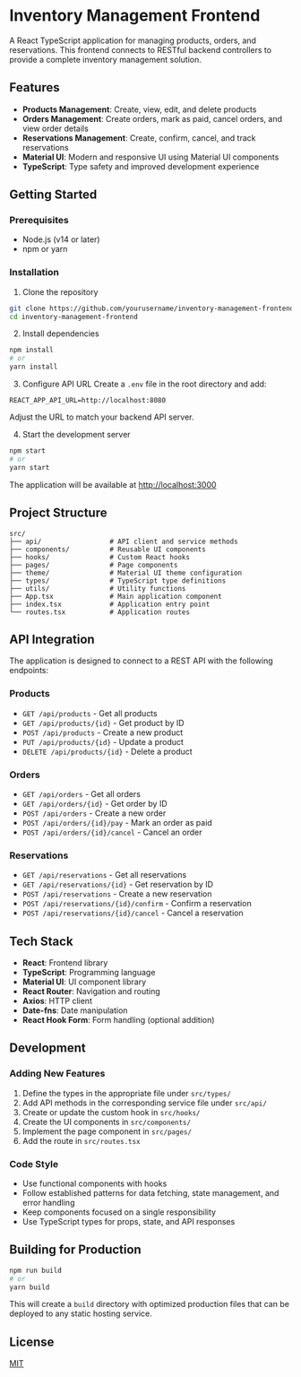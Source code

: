 # Inventory Management Frontend

A React TypeScript application for managing products, orders, and reservations. This frontend connects to RESTful backend controllers to provide a complete inventory management solution.

## Features

- **Products Management**: Create, view, edit, and delete products
- **Orders Management**: Create orders, mark as paid, cancel orders, and view order details
- **Reservations Management**: Create, confirm, cancel, and track reservations
- **Material UI**: Modern and responsive UI using Material UI components
- **TypeScript**: Type safety and improved development experience

## Getting Started

### Prerequisites

- Node.js (v14 or later)
- npm or yarn

### Installation

1. Clone the repository
```bash
git clone https://github.com/yourusername/inventory-management-frontend.git
cd inventory-management-frontend
```

2. Install dependencies
```bash
npm install
# or
yarn install
```

3. Configure API URL
   Create a `.env` file in the root directory and add:
```
REACT_APP_API_URL=http://localhost:8080
```
Adjust the URL to match your backend API server.

4. Start the development server
```bash
npm start
# or
yarn start
```

The application will be available at [http://localhost:3000](http://localhost:3000)

## Project Structure

```
src/
├── api/                 # API client and service methods
├── components/          # Reusable UI components
├── hooks/               # Custom React hooks
├── pages/               # Page components
├── theme/               # Material UI theme configuration
├── types/               # TypeScript type definitions
├── utils/               # Utility functions
├── App.tsx              # Main application component
├── index.tsx            # Application entry point
└── routes.tsx           # Application routes
```

## API Integration

The application is designed to connect to a REST API with the following endpoints:

### Products
- `GET /api/products` - Get all products
- `GET /api/products/{id}` - Get product by ID
- `POST /api/products` - Create a new product
- `PUT /api/products/{id}` - Update a product
- `DELETE /api/products/{id}` - Delete a product

### Orders
- `GET /api/orders` - Get all orders
- `GET /api/orders/{id}` - Get order by ID
- `POST /api/orders` - Create a new order
- `POST /api/orders/{id}/pay` - Mark an order as paid
- `POST /api/orders/{id}/cancel` - Cancel an order

### Reservations
- `GET /api/reservations` - Get all reservations
- `GET /api/reservations/{id}` - Get reservation by ID
- `POST /api/reservations` - Create a new reservation
- `POST /api/reservations/{id}/confirm` - Confirm a reservation
- `POST /api/reservations/{id}/cancel` - Cancel a reservation

## Tech Stack

- **React**: Frontend library
- **TypeScript**: Programming language
- **Material UI**: UI component library
- **React Router**: Navigation and routing
- **Axios**: HTTP client
- **Date-fns**: Date manipulation
- **React Hook Form**: Form handling (optional addition)

## Development

### Adding New Features

1. Define the types in the appropriate file under `src/types/`
2. Add API methods in the corresponding service file under `src/api/`
3. Create or update the custom hook in `src/hooks/`
4. Create the UI components in `src/components/`
5. Implement the page component in `src/pages/`
6. Add the route in `src/routes.tsx`

### Code Style

- Use functional components with hooks
- Follow established patterns for data fetching, state management, and error handling
- Keep components focused on a single responsibility
- Use TypeScript types for props, state, and API responses

## Building for Production

```bash
npm run build
# or
yarn build
```

This will create a `build` directory with optimized production files that can be deployed to any static hosting service.

## License

[MIT](LICENSE)